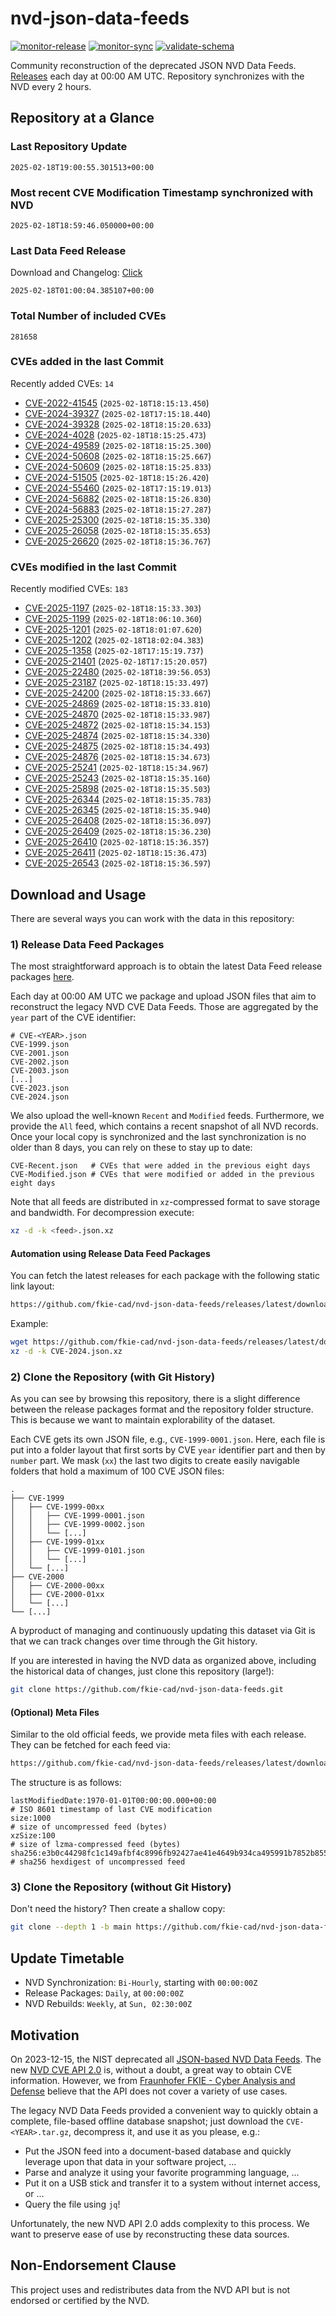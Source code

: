 # nvd-json-data-feeds

[![monitor-release](https://github.com/fkie-cad/nvd-json-data-feeds/actions/workflows/monitor_release.yml/badge.svg)](https://github.com/fkie-cad/nvd-json-data-feeds/actions/workflows/monitor_release.yml)
[![monitor-sync](https://github.com/fkie-cad/nvd-json-data-feeds/actions/workflows/monitor_sync.yml/badge.svg)](https://github.com/fkie-cad/nvd-json-data-feeds/actions/workflows/monitor_sync.yml)
[![validate-schema](https://github.com/fkie-cad/nvd-json-data-feeds/actions/workflows/validate_schema.yml/badge.svg)](https://github.com/fkie-cad/nvd-json-data-feeds/actions/workflows/validate_schema.yml)

Community reconstruction of the deprecated JSON NVD Data Feeds.
[Releases](https://github.com/fkie-cad/nvd-json-data-feeds/releases/latest) each day at 00:00 AM UTC.
Repository synchronizes with the NVD every 2 hours.

## Repository at a Glance

### Last Repository Update

```plain
2025-02-18T19:00:55.301513+00:00
```

### Most recent CVE Modification Timestamp synchronized with NVD

```plain
2025-02-18T18:59:46.050000+00:00
```

### Last Data Feed Release

Download and Changelog: [Click](https://github.com/fkie-cad/nvd-json-data-feeds/releases/latest)

```plain
2025-02-18T01:00:04.385107+00:00
```

### Total Number of included CVEs

```plain
281658
```

### CVEs added in the last Commit

Recently added CVEs: `14`

- [CVE-2022-41545](CVE-2022/CVE-2022-415xx/CVE-2022-41545.json) (`2025-02-18T18:15:13.450`)
- [CVE-2024-39327](CVE-2024/CVE-2024-393xx/CVE-2024-39327.json) (`2025-02-18T17:15:18.440`)
- [CVE-2024-39328](CVE-2024/CVE-2024-393xx/CVE-2024-39328.json) (`2025-02-18T18:15:20.633`)
- [CVE-2024-4028](CVE-2024/CVE-2024-40xx/CVE-2024-4028.json) (`2025-02-18T18:15:25.473`)
- [CVE-2024-49589](CVE-2024/CVE-2024-495xx/CVE-2024-49589.json) (`2025-02-18T18:15:25.300`)
- [CVE-2024-50608](CVE-2024/CVE-2024-506xx/CVE-2024-50608.json) (`2025-02-18T18:15:25.667`)
- [CVE-2024-50609](CVE-2024/CVE-2024-506xx/CVE-2024-50609.json) (`2025-02-18T18:15:25.833`)
- [CVE-2024-51505](CVE-2024/CVE-2024-515xx/CVE-2024-51505.json) (`2025-02-18T18:15:26.420`)
- [CVE-2024-55460](CVE-2024/CVE-2024-554xx/CVE-2024-55460.json) (`2025-02-18T17:15:19.013`)
- [CVE-2024-56882](CVE-2024/CVE-2024-568xx/CVE-2024-56882.json) (`2025-02-18T18:15:26.830`)
- [CVE-2024-56883](CVE-2024/CVE-2024-568xx/CVE-2024-56883.json) (`2025-02-18T18:15:27.287`)
- [CVE-2025-25300](CVE-2025/CVE-2025-253xx/CVE-2025-25300.json) (`2025-02-18T18:15:35.330`)
- [CVE-2025-26058](CVE-2025/CVE-2025-260xx/CVE-2025-26058.json) (`2025-02-18T18:15:35.653`)
- [CVE-2025-26620](CVE-2025/CVE-2025-266xx/CVE-2025-26620.json) (`2025-02-18T18:15:36.767`)


### CVEs modified in the last Commit

Recently modified CVEs: `183`

- [CVE-2025-1197](CVE-2025/CVE-2025-11xx/CVE-2025-1197.json) (`2025-02-18T18:15:33.303`)
- [CVE-2025-1199](CVE-2025/CVE-2025-11xx/CVE-2025-1199.json) (`2025-02-18T18:06:10.360`)
- [CVE-2025-1201](CVE-2025/CVE-2025-12xx/CVE-2025-1201.json) (`2025-02-18T18:01:07.620`)
- [CVE-2025-1202](CVE-2025/CVE-2025-12xx/CVE-2025-1202.json) (`2025-02-18T18:02:04.383`)
- [CVE-2025-1358](CVE-2025/CVE-2025-13xx/CVE-2025-1358.json) (`2025-02-18T17:15:19.737`)
- [CVE-2025-21401](CVE-2025/CVE-2025-214xx/CVE-2025-21401.json) (`2025-02-18T17:15:20.057`)
- [CVE-2025-22480](CVE-2025/CVE-2025-224xx/CVE-2025-22480.json) (`2025-02-18T18:39:56.053`)
- [CVE-2025-23187](CVE-2025/CVE-2025-231xx/CVE-2025-23187.json) (`2025-02-18T18:15:33.497`)
- [CVE-2025-24200](CVE-2025/CVE-2025-242xx/CVE-2025-24200.json) (`2025-02-18T18:15:33.667`)
- [CVE-2025-24869](CVE-2025/CVE-2025-248xx/CVE-2025-24869.json) (`2025-02-18T18:15:33.810`)
- [CVE-2025-24870](CVE-2025/CVE-2025-248xx/CVE-2025-24870.json) (`2025-02-18T18:15:33.987`)
- [CVE-2025-24872](CVE-2025/CVE-2025-248xx/CVE-2025-24872.json) (`2025-02-18T18:15:34.153`)
- [CVE-2025-24874](CVE-2025/CVE-2025-248xx/CVE-2025-24874.json) (`2025-02-18T18:15:34.330`)
- [CVE-2025-24875](CVE-2025/CVE-2025-248xx/CVE-2025-24875.json) (`2025-02-18T18:15:34.493`)
- [CVE-2025-24876](CVE-2025/CVE-2025-248xx/CVE-2025-24876.json) (`2025-02-18T18:15:34.673`)
- [CVE-2025-25241](CVE-2025/CVE-2025-252xx/CVE-2025-25241.json) (`2025-02-18T18:15:34.967`)
- [CVE-2025-25243](CVE-2025/CVE-2025-252xx/CVE-2025-25243.json) (`2025-02-18T18:15:35.160`)
- [CVE-2025-25898](CVE-2025/CVE-2025-258xx/CVE-2025-25898.json) (`2025-02-18T18:15:35.503`)
- [CVE-2025-26344](CVE-2025/CVE-2025-263xx/CVE-2025-26344.json) (`2025-02-18T18:15:35.783`)
- [CVE-2025-26345](CVE-2025/CVE-2025-263xx/CVE-2025-26345.json) (`2025-02-18T18:15:35.940`)
- [CVE-2025-26408](CVE-2025/CVE-2025-264xx/CVE-2025-26408.json) (`2025-02-18T18:15:36.097`)
- [CVE-2025-26409](CVE-2025/CVE-2025-264xx/CVE-2025-26409.json) (`2025-02-18T18:15:36.230`)
- [CVE-2025-26410](CVE-2025/CVE-2025-264xx/CVE-2025-26410.json) (`2025-02-18T18:15:36.357`)
- [CVE-2025-26411](CVE-2025/CVE-2025-264xx/CVE-2025-26411.json) (`2025-02-18T18:15:36.473`)
- [CVE-2025-26543](CVE-2025/CVE-2025-265xx/CVE-2025-26543.json) (`2025-02-18T18:15:36.597`)


## Download and Usage

There are several ways you can work with the data in this repository:

### 1) Release Data Feed Packages

The most straightforward approach is to obtain the latest Data Feed release packages [here](https://github.com/fkie-cad/nvd-json-data-feeds/releases/latest).

Each day at 00:00 AM UTC we package and upload JSON files that aim to reconstruct the legacy NVD CVE Data Feeds.
Those are aggregated by the `year` part of the CVE identifier:

```
# CVE-<YEAR>.json
CVE-1999.json
CVE-2001.json
CVE-2002.json
CVE-2003.json
[...]
CVE-2023.json
CVE-2024.json
```

We also upload the well-known `Recent` and `Modified` feeds.
Furthermore, we provide the `All` feed, which contains a recent snapshot of all NVD records.
Once your local copy is synchronized and the last synchronization is no older than 8 days, you can rely on these to stay up to date:

```plain
CVE-Recent.json   # CVEs that were added in the previous eight days
CVE-Modified.json # CVEs that were modified or added in the previous eight days
```

Note that all feeds are distributed in `xz`-compressed format to save storage and bandwidth.
For decompression execute:

```sh
xz -d -k <feed>.json.xz
```

#### Automation using Release Data Feed Packages

You can fetch the latest releases for each package with the following static link layout:

```sh
https://github.com/fkie-cad/nvd-json-data-feeds/releases/latest/download/CVE-<YEAR>.json.xz
```

Example:

```sh
wget https://github.com/fkie-cad/nvd-json-data-feeds/releases/latest/download/CVE-2024.json.xz
xz -d -k CVE-2024.json.xz
```

### 2) Clone the Repository (with Git History)

As you can see by browsing this repository, there is a slight difference between the release packages format and the repository folder structure.
This is because we want to maintain explorability of the dataset.

Each CVE gets its own JSON file, e.g., `CVE-1999-0001.json`.
Here, each file is put into a folder layout that first sorts by CVE `year` identifier part and then by `number` part.
We mask (`xx`) the last two digits to create easily navigable folders that hold a maximum of 100 CVE JSON files:

```plain
.
├── CVE-1999
│   ├── CVE-1999-00xx
│   │   ├── CVE-1999-0001.json
│   │   ├── CVE-1999-0002.json
│   │   └── [...]
│   ├── CVE-1999-01xx
│   │   ├── CVE-1999-0101.json
│   │   └── [...]
│   └── [...]
├── CVE-2000
│   ├── CVE-2000-00xx
│   ├── CVE-2000-01xx
│   └── [...]
└── [...]
```

A byproduct of managing and continuously updating this dataset via Git is that we can track changes over time through the Git history.

If you are interested in having the NVD data as organized above, including the historical data of changes, just clone this repository (large!):

```sh
git clone https://github.com/fkie-cad/nvd-json-data-feeds.git
```

#### (Optional) Meta Files

Similar to the old official feeds, we provide meta files with each release. They can be fetched for each feed via:

```sh
https://github.com/fkie-cad/nvd-json-data-feeds/releases/latest/download/CVE-<YEAR>.meta
```

The structure is as follows:

```plain
lastModifiedDate:1970-01-01T00:00:00.000+00:00                          # ISO 8601 timestamp of last CVE modification
size:1000                                                               # size of uncompressed feed (bytes)
xzSize:100                                                              # size of lzma-compressed feed (bytes)
sha256:e3b0c44298fc1c149afbf4c8996fb92427ae41e4649b934ca495991b7852b855 # sha256 hexdigest of uncompressed feed
```

### 3) Clone the Repository (without Git History)

Don't need the history? Then create a shallow copy:

```sh
git clone --depth 1 -b main https://github.com/fkie-cad/nvd-json-data-feeds.git
```


## Update Timetable

* NVD Synchronization: `Bi-Hourly`, starting with `00:00:00Z`
* Release Packages: `Daily`, at `00:00:00Z`
* NVD Rebuilds: `Weekly`, at `Sun, 02:30:00Z`


## Motivation

On 2023-12-15, the NIST deprecated all [JSON-based NVD Data Feeds](https://nvd.nist.gov/vuln/data-feeds#divRetirementBanner-1).
The new [NVD CVE API 2.0](https://nvd.nist.gov/developers/vulnerabilities) is, without a doubt, a great way to obtain CVE information.
However, we from [Fraunhofer FKIE - Cyber Analysis and Defense](https://www.fkie.fraunhofer.de/en/departments/cad.html) believe that the API does not cover a variety of use cases.

The legacy NVD Data Feeds provided a convenient way to quickly obtain a complete, file-based offline database snapshot; just download the `CVE-<YEAR>.tar.gz`, decompress it, and use it as you please, e.g.:

- Put the JSON feed into a document-based database and quickly leverage upon that data in your software project, ...
- Parse and analyze it using your favorite programming language, ...
- Put it on a USB stick and transfer it to a system without internet access, or ...
- Query the file using `jq`!

Unfortunately, the new NVD API 2.0 adds complexity to this process.
We want to preserve ease of use by reconstructing these data sources.

## Non-Endorsement Clause

This project uses and redistributes data from the NVD API but is not endorsed or certified by the NVD.